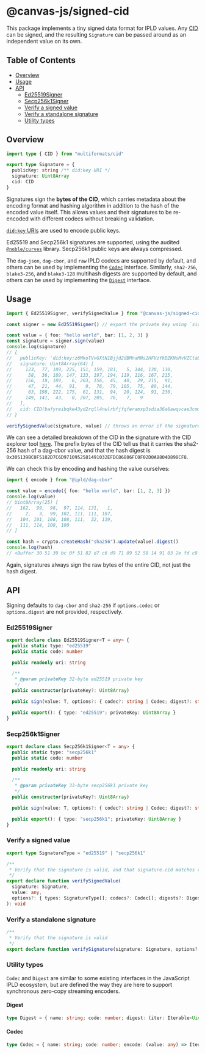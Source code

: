 # @canvas-js/signed-cid

This package implements a tiny signed data format for IPLD values. Any [CID](https://docs.ipfs.tech/concepts/content-addressing/) can be signed, and the resulting `Signature` can be passed around as an independent value on its own.

## Table of Contents

- [Overview](#overview)
- [Usage](#usage)
- [API](#api)
  - [Ed25519Signer](#ed25519signer)
  - [Secp256k1Signer](#secp256k1signer)
  - [Verify a signed value](#verify-a-signed-value)
  - [Verify a standalone signature](#verify-a-standalone-signature)
  - [Utility types](#utility-types)

## Overview

```ts
import type { CID } from "multiformats/cid"

export type Signature = {
  publicKey: string /** did:key URI */
  signature: Uint8Array
  cid: CID
}
```

Signatures sign the **bytes of the CID**, which carries metadata about the encoding format and hashing algorithm in addition to the hash of the encoded value itself. This allows values and their signatures to be re-encoded with different codecs without breaking validation.

[`did:key` URIs](https://w3c-ccg.github.io/did-method-key/) are used to encode public keys.

Ed25519 and Secp256k1 signatures are supported, using the audited [`@noble/curves`](https://github.com/paulmillr/noble-curves) library. Secp256k1 public keys are always compressed.

The `dag-json`, `dag-cbor`, and `raw` IPLD codecs are supported by default, and others can be used by implementing the [`Codec`](#codec) interface. Similarly, `sha2-256`, `blake3-256`, and `blake3-128` multihash digests are supported by default, and others can be used by implementing the [`Digest`](#digest) interface.

## Usage

```ts
import { Ed25519Signer, verifySignedValue } from "@canvas-js/signed-cid"

const signer = new Ed25519Signer() // export the private key using `signer.export()`

const value = { foo: "hello world", bar: [1, 2, 3] }
const signature = signer.sign(value)
console.log(signature)
// {
//   publicKey: 'did:key:z6MkoTVvGXtN1Bjjd2dBMnaMNs2HFVzYkDZKNsMvVZCtaBep',
//   signature: Uint8Array(64) [
//     123,  77, 189, 225, 151, 159, 181,   5, 144, 130, 130,
//      58,  36, 189, 147, 133, 197, 194, 119, 116, 167, 215,
//     156,  18, 189,   6, 203, 156,  45,  40,  29, 215,  91,
//      47,  21,  44,  91,   9,  76,  79, 105,  75,  89, 144,
//      63, 198, 222, 175,  61, 131,  94,  20, 124,  91, 230,
//     149, 141,  43,   0, 207, 205,  76,   7,   9
//   ],
//   cid: CID(bafyreibqke43yd2rqll4nwlrbfjfqferamxp3sdia36a6awqvcae3cmm7a)
// }

verifySignedValue(signature, value) // throws an error if the signature is invalid
```

We can see a detailed breakdown of the CID in the signature with the CID explorer tool [here](https://cid.ipfs.tech/#bafyreibqke43yd2rqll4nwlrbfjfqferamxp3sdia36a6awqvcae3cmm7a). The prefix bytes of the CID tell us that it carries the sha2-256 hash of a dag-cbor value, and that the hash digest is `0x305139BC0F5182D7C6D9710952581491032EFDC86806FC0F02D0A8804D898CF8`.

We can check this by encoding and hashing the value ourselves:

```ts
import { encode } from "@ipld/dag-cbor"

const value = encode({ foo: "hello world", bar: [1, 2, 3] })
console.log(value)
// Uint8Array(25) [
//   162,  99,  98,  97, 114, 131,   1,
//     2,   3,  99, 102, 111, 111, 107,
//   104, 101, 108, 108, 111,  32, 119,
//   111, 114, 108, 100
// ]

const hash = crypto.createHash("sha256").update(value).digest()
console.log(hash)
// <Buffer 30 51 39 bc 0f 51 82 d7 c6 d9 71 09 52 58 14 91 03 2e fd c8 68 06 fc 0f 02 d0 a8 80 4d 89 8c f8>
```

Again, signatures always sign the raw bytes of the entire CID, not just the hash digest.

## API

Signing defaults to `dag-cbor` and `sha2-256` if `options.codec` or `options.digest` are not provided, respectively.

### Ed25519Signer

```ts
export declare class Ed25519Signer<T = any> {
  public static type: "ed25519"
  public static code: number

  public readonly uri: string

  /**
   * @param privateKey 32-byte ed25519 private key
   */
  public constructor(privateKey?: Uint8Array)

  public sign(value: T, options?: { codec?: string | Codec; digest?: string | Digest }): Signature

  public export(): { type: "ed25519"; privateKey: Uint8Array }
}
```

### Secp256k1Signer

```ts
export declare class Secp256k1Signer<T = any> {
  public static type: "secp256k1"
  public static code: number

  public readonly uri: string

  /**
   * @param privateKey 33-byte secp256k1 private key
   */
  public constructor(privateKey?: Uint8Array)

  public sign(value: T, options?: { codec?: string | Codec; digest?: string | Digest }): Signature

  public export(): { type: "secp256k1"; privateKey: Uint8Array }
}
```

### Verify a signed value

```ts
export type SignatureType = "ed25519" | "secp256k1"

/**
 * Verify that the signature is valid, and that signature.cid matches the given value
 */
export declare function verifySignedValue(
  signature: Signature,
  value: any,
  options?: { types: SignatureType[]; codecs?: Codec[]; digests?: Digest[] }
): void
```

### Verify a standalone signature

```ts
/**
 * Verify that the signature is valid
 */
export declare function verifySignature(signature: Signature, options?: { types: SignatureType[] }): void
```

### Utility types

`Codec` and `Digest` are similar to some existing interfaces in the JavaScript IPLD ecosystem, but are defined the way they are here to support synchronous zero-copy streaming encoders.

#### Digest

```ts
type Digest = { name: string; code: number; digest: (iter: Iterable<Uint8Array>) => Uint8Array }
```

#### Codec

```ts
type Codec = { name: string; code: number; encode: (value: any) => Iterable<Uint8Array> }
```
